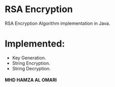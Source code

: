 # RSA Encryption
RSA Encryption Algorithm implementation in Java.

# Implemented:
- Key Generation.
- String Encryption.
- String Decryption.

#### MHD HAMZA AL OMARI
